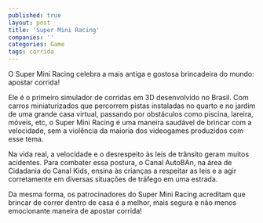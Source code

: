 ```yaml
---
published: true
layout: post
title: 'Super Mini Racing'
companies: ''
categories: Game
tags: corrida
---
```

O Super Mini Racing celebra a mais antiga e gostosa brincadeira do mundo: apostar corrida!

Ele &eacute; o primeiro simulador de corridas em 3D desenvolvido no Brasil. Com carros miniaturizados que percorrem pistas instaladas no quarto e no jardim de uma grande casa virtual, passando por obst&aacute;culos como piscina, lareira, m&oacute;veis, etc, o Super Mini Racing &eacute; uma maneira saud&aacute;vel de brincar com a velocidade, sem a viol&ecirc;ncia da maioria dos videogames produzidos com esse tema.







Na vida real, a velocidade e o desrespeito &agrave;s leis de tr&acirc;nsito geram muitos acidentes. Para combater essa postura, o Canal AutoBAn, na &aacute;rea de Cidadania do Canal Kids, ensina &agrave;s crian&ccedil;as a respeitar as leis e a agir corretamente em diversas situa&ccedil;&otilde;es de tr&aacute;fego em uma estrada.

Da mesma forma, os patrocinadores do Super Mini Racing acreditam que brincar de correr dentro de casa &eacute; a melhor, mais segura e n&atilde;o menos emocionante maneira de apostar corrida!







